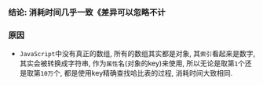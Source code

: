 ### 结论: 消耗时间几乎一致《差异可以忽略不计

### 原因
- `JavaScript`中没有真正的数组, 所有的数组其实都是对象, 其`索引`看起来是数字,其实会被转换成字符串, 作为`属性`名(对象的key)来使用, 所以无论是取第`1`个还是取第`10万`个, 都是使用key精确查找哈比表的过程, 消耗时间大致相同.